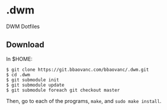 # .dwm

DWM Dotfiles

## Download

In $HOME:

```shell
$ git clone https://git.bbaovanc.com/bbaovanc/.dwm.git
$ cd .dwm
$ git submodule init
$ git submodule update
$ git submodule foreach git checkout master
```

Then, go to each of the programs, `make`, and `sudo make install`.
